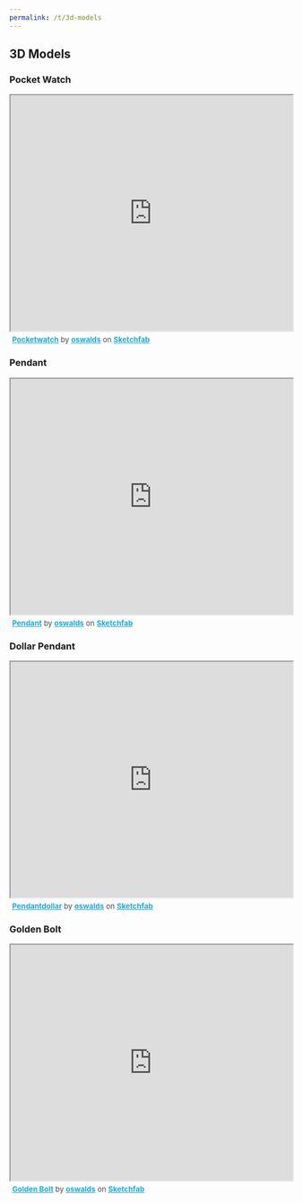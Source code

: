 ```yaml
---
permalink: /t/3d-models
---
```


## 3D Models


### Pocket Watch

<div class="sketchfab-embed-wrapper">
    <iframe title="Pocketwatch" width="100%" height="420" src="https://sketchfab.com/models/e408a387dfae4de08107923698ef352e/embed?autospin=0&preload=1">
    </iframe>
   <p style="font-size: 13px; font-weight: normal; margin: 5px; color: #4A4A4A;">
        <a href="https://sketchfab.com/3d-models/pocketwatch-e408a387dfae4de08107923698ef352e" target="_blank" style="font-weight: bold; color: #1CAAD9;">Pocketwatch</a>
        by <a href="https://sketchfab.com/oswalds" target="_blank" style="font-weight: bold; color: #1CAAD9;">oswalds</a>
        on <a href="https://sketchfab.com?utm_medium=embed&utm_source=website&utm_campaign=share-popup" target="_blank" style="font-weight: bold; color: #1CAAD9;">Sketchfab</a>
    </p>
</div>


### Pendant

<div class="sketchfab-embed-wrapper">
    <iframe title="Pendant" width="100%" height="420" src="https://sketchfab.com/models/90263f6c53f34d46b15135706f3b3333/embed?preload=1">
    </iframe>
   <p style="font-size: 13px; font-weight: normal; margin: 5px; color: #4A4A4A;">
        <a href="https://sketchfab.com/3d-models/pendant-90263f6c53f34d46b15135706f3b3333" target="_blank" style="font-weight: bold; color: #1CAAD9;">Pendant</a>
        by <a href="https://sketchfab.com/oswalds" target="_blank" style="font-weight: bold; color: #1CAAD9;">oswalds</a>
        on <a href="https://sketchfab.com?utm_medium=embed&utm_source=website&utm_campaign=share-popup" target="_blank" style="font-weight: bold; color: #1CAAD9;">Sketchfab</a>
    </p>
</div>


### Dollar Pendant

<div class="sketchfab-embed-wrapper">
    <iframe title="Pendant" width="100%" height="420" src="https://sketchfab.com/models/1e6fcde6c3c54049a8e7fd66fdd53392/embed?preload=1">
    </iframe>
   <p style="font-size: 13px; font-weight: normal; margin: 5px; color: #4A4A4A;">
        <a href="https://sketchfab.com/3d-models/pendantdollar-1e6fcde6c3c54049a8e7fd66fdd53392" target="_blank" style="font-weight: bold; color: #1CAAD9;">Pendantdollar</a>
        by <a href="https://sketchfab.com/oswalds" target="_blank" style="font-weight: bold; color: #1CAAD9;">oswalds</a>
        on <a href="https://sketchfab.com?utm_medium=embed&utm_source=website&utm_campaign=share-popup" target="_blank" style="font-weight: bold; color: #1CAAD9;">Sketchfab</a>
    </p>
</div>

### Golden Bolt

<div class="sketchfab-embed-wrapper">
    <iframe title="Golden Bolt" width="100%" height="420" src="https://sketchfab.com/models/d84b73f545d14e45a756e89b7045b213/embed?preload=1">
    </iframe>
   <p style="font-size: 13px; font-weight: normal; margin: 5px; color: #4A4A4A;">
        <a href="https://sketchfab.com/3d-models/golden-bolt-d84b73f545d14e45a756e89b7045b213" target="_blank" style="font-weight: bold; color: #1CAAD9;">Golden Bolt</a>
        by <a href="https://sketchfab.com/oswalds" target="_blank" style="font-weight: bold; color: #1CAAD9;">oswalds</a>
        on <a href="https://sketchfab.com?utm_medium=embed&utm_source=website&utm_campaign=share-popup" target="_blank" style="font-weight: bold; color: #1CAAD9;">Sketchfab</a>
    </p>
</div>
